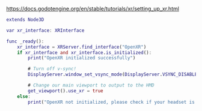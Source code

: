 https://docs.godotengine.org/en/stable/tutorials/xr/setting_up_xr.html

```gd
extends Node3D

var xr_interface: XRInterface

func _ready():
	xr_interface = XRServer.find_interface("OpenXR")
	if xr_interface and xr_interface.is_initialized():
		print("OpenXR initialized successfully")

		# Turn off v-sync!
		DisplayServer.window_set_vsync_mode(DisplayServer.VSYNC_DISABLED)

		# Change our main viewport to output to the HMD
		get_viewport().use_xr = true
	else:
		print("OpenXR not initialized, please check if your headset is connected")
```
